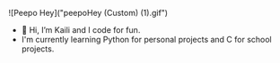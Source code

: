 ![Peepo Hey]("peepoHey (Custom) (1).gif")
- 👋 Hi, I’m Kaili and I code for fun.
- I'm currently learning Python for personal projects and C for school projects.
